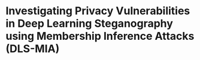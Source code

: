 # Investigating Privacy Vulnerabilities in Deep Learning Steganography using Membership Inference Attacks (DLS-MIA)
